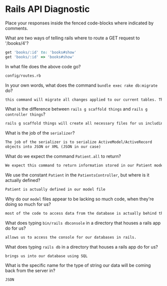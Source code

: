 # Rails API Diagnostic

Place your responses inside the fenced code-blocks where indicated by comments.


What are two ways of telling rails where to route a GET request to '/books/4'?

```rb
get 'books/:id' to: 'books#show'
get 'books/:id' => 'books#show'

```

In what file does the above code go?

```md
config/routes.rb
```

In your own words, what does the command `bundle exec rake db:migrate` do?

```md
this command will migrate all changes applied to our current tables. These changes can include new columns, rows, or any other edited information. Migrations are good because it allows us to keep our tables flexible over time.
```

What is the difference between `rails g scaffold things` and
`rails g controller things`?

```md
rails g scaffold things will create all necessary files for us including the controller, router, serializer, and models while the second command will only create the controller for us.
```

What is the job of the `serializer`?

```md
The job of the serializer is to serialize ActiveModel/ActiveRecord
objects into JSON or XML (JSON in our case)
```

What do we expect the command `Patient.all` to return?

```md
We expect this command to return information stored in our Patient model.
```

We use the constant `Patient` in the `PatientsController`, but where is it
actually defined?

```md
Patient is actually defined in our model file
```

Why do our `model` files appear to be lacking so much code, when they're doing
so much for us?

```md
most of the code to access data from the database is actually behind the scenes, although the developer must code the actions associated with the model including show, index, create, update, and destroy
```

What does typing `bin/rails dbconsole` in a directory that houses a rails app do for
us?

```md
allows us to access the console for our databases in rails.
```

What does typing `rails db` in a directory that houses a rails app do for us?

```md
brings us into our database using SQL
```

What is the specific name for the type of string our data will be coming back
from the server in?

```md
JSON
```
